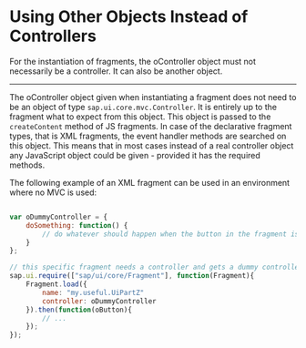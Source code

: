 <!-- loioc24ea6d4d2a34792a7ea241128ad8550 -->

# Using Other Objects Instead of Controllers

For the instantiation of fragments, the oController object must not necessarily be a controller. It can also be another object.

***

The oController object given when instantiating a fragment does not need to be an object of type `sap.ui.core.mvc.Controller`. It is entirely up to the fragment what to expect from this object. This object is passed to the `createContent` method of JS fragments. In case of the declarative fragment types, that is XML fragments, the event handler methods are searched on this object. This means that in most cases instead of a real controller object any JavaScript object could be given - provided it has the required methods.

The following example of an XML fragment can be used in an environment where no MVC is used:

```js

var oDummyController = { 
	doSomething: function() { 
		// do whatever should happen when the button in the fragment is pushed...
	} 
};

// this specific fragment needs a controller and gets a dummy controller here. 
sap.ui.require(["sap/ui/core/Fragment"], function(Fragment){
    Fragment.load({
		name: "my.useful.UiPartZ"
        controller: oDummyController
    }).then(function(oButton){
        // ...
    });
});
```

